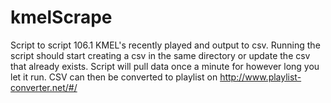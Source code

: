 # kmelScrape
Script to script 106.1 KMEL's recently played and output to csv. Running the script should start creating a csv in the same directory or update the csv that already exists. Script will pull data once a minute for however long you let it run. CSV can then be converted to playlist on http://www.playlist-converter.net/#/
